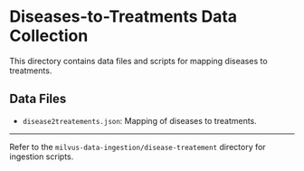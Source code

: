 # Diseases-to-Treatments Data Collection

This directory contains data files and scripts for mapping diseases to treatments.

## Data Files

- `disease2treatements.json`: Mapping of diseases to treatments.

---

Refer to the `milvus-data-ingestion/disease-treatement` directory for ingestion scripts.
